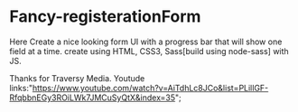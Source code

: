 # Fancy-registerationForm

Here Create a nice looking form UI with a progress bar that will show one field at a time. create using HTML, CSS3, Sass[build using node-sass] with JS.

Thanks for Traversy Media.
Youtude links:"https://www.youtube.com/watch?v=AiTdhLc8JCo&list=PLillGF-RfqbbnEGy3ROiLWk7JMCuSyQtX&index=35";
